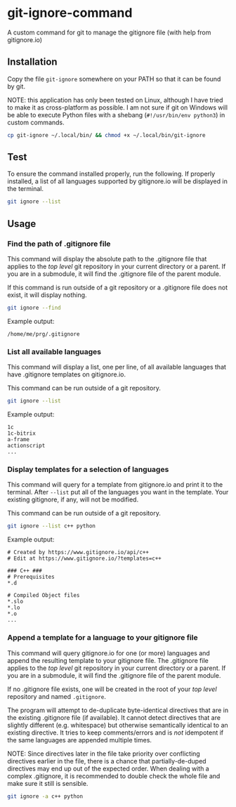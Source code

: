 # git-ignore-command
A custom command for git to manage the gitignore file (with help from gitignore.io)

## Installation

Copy the file `git-ignore` somewhere on your PATH so that it can be found by git.

NOTE: this application has only been tested on Linux, although I have tried to
make it as cross-platform as possible. I am not sure if git on Windows will be
able to execute Python files with a shebang (`#!/usr/bin/env python3`) in
custom commands.

```bash
cp git-ignore ~/.local/bin/ && chmod +x ~/.local/bin/git-ignore
```

## Test

To ensure the command installed properly, run the following. If properly
installed, a list of all languages supported by gitignore.io will be displayed
in the terminal.

```bash
git ignore --list
```

## Usage

### Find the path of .gitignore file

This command will display the absolute path to the .gitignore file
that applies to the _top level_ git repository in your current directory
or a parent. If you are in a submodule, it will find the .gitignore
file of the parent module.

If this command is run outside of a git repository or a .gitignore file
does not exist, it will display nothing.

```bash
git ignore --find
```

Example output:

```
/home/me/prg/.gitignore
```

### List all available languages

This command will display a list, one per line, of all available languages
that have .gitignore templates on gitignore.io.

This command can be run outside of a git repository.

```bash
git ignore --list
```

Example output:

```
1c
1c-bitrix
a-frame
actionscript
...
```

### Display templates for a selection of languages

This command will query for a template from gitignore.io and print it
to the terminal. After `--list` put all of the languages you want in the
template. Your existing gitignore, if any, will not be modified.

This command can be run outside of a git repository.

```bash
git ignore --list c++ python
```

Example output:

```
# Created by https://www.gitignore.io/api/c++
# Edit at https://www.gitignore.io/?templates=c++

### C++ ###
# Prerequisites
*.d

# Compiled Object files
*.slo
*.lo
*.o
...
```

### Append a template for a language to your gitignore file

This command will query gitignore.io for one (or more) languages and append
the resulting template to your gitignore file. The .gitignore file
applies to the _top level_ git repository in your current directory
or a parent. If you are in a submodule, it will find the .gitignore
file of the parent module.

If no .gitignore file exists, one will be created in the root of your
_top level_ repository and named `.gitignore`.

The program will attempt to de-duplicate byte-identical directives that are in
the existing .gitignore file (if available). It cannot detect directives
that are slightly different (e.g. whitespace) but otherwise semantically
identical to an existing directive. It tries to keep comments/errors and is
_not_ idempotent if the same languages are appended multiple times.

NOTE: Since directives later in the file take priority over conflicting
directives earlier in the file, there is a chance that partially-de-duped
directives may end up out of the expected order. When dealing with a complex
.gitignore, it is recommended to double check the whole file and make sure it
still is sensible.

```bash
git ignore -a c++ python
```
